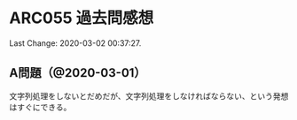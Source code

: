 # ARC055 過去問感想

Last Change: 2020-03-02 00:37:27.

## A問題（@2020-03-01）

文字列処理をしないとだめだが、文字列処理をしなければならない、という発想はすぐにできる。

